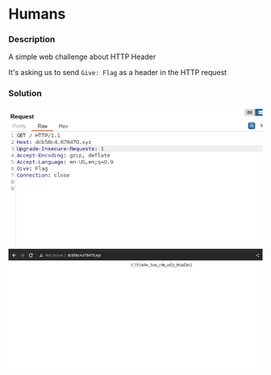 # Humans

### Description
A simple web challenge about HTTP Header

It's asking us to send ```Give: Flag``` as a header in the HTTP request

### Solution 
<img src="./imgs/req.png">
<img src="./imgs/header.png">